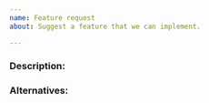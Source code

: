 ```yaml
---
name: Feature request
about: Suggest a feature that we can implement.

---
```


### Description:
<!-- Describe the requested feature in a clear and concise way. -->

### Alternatives:
<!-- If we don't implement this feature, what would be the best alternatives to achieve the same functionality? -->